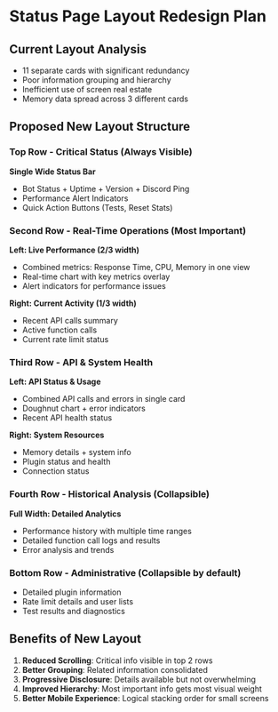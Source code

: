 # Status Page Layout Redesign Plan

## Current Layout Analysis
- 11 separate cards with significant redundancy
- Poor information grouping and hierarchy
- Inefficient use of screen real estate
- Memory data spread across 3 different cards

## Proposed New Layout Structure

### Top Row - Critical Status (Always Visible)
**Single Wide Status Bar**
- Bot Status + Uptime + Version + Discord Ping
- Performance Alert Indicators
- Quick Action Buttons (Tests, Reset Stats)

### Second Row - Real-Time Operations (Most Important)
**Left: Live Performance (2/3 width)**
- Combined metrics: Response Time, CPU, Memory in one view
- Real-time chart with key metrics overlay
- Alert indicators for performance issues

**Right: Current Activity (1/3 width)**  
- Recent API calls summary
- Active function calls
- Current rate limit status

### Third Row - API & System Health
**Left: API Status & Usage**
- Combined API calls and errors in single card
- Doughnut chart + error indicators
- Recent API health status

**Right: System Resources**
- Memory details + system info
- Plugin status and health
- Connection status

### Fourth Row - Historical Analysis (Collapsible)
**Full Width: Detailed Analytics**
- Performance history with multiple time ranges
- Detailed function call logs and results
- Error analysis and trends

### Bottom Row - Administrative (Collapsible by default)
- Detailed plugin information
- Rate limit details and user lists
- Test results and diagnostics

## Benefits of New Layout
1. **Reduced Scrolling**: Critical info visible in top 2 rows
2. **Better Grouping**: Related information consolidated
3. **Progressive Disclosure**: Details available but not overwhelming
4. **Improved Hierarchy**: Most important info gets most visual weight
5. **Better Mobile Experience**: Logical stacking order for small screens